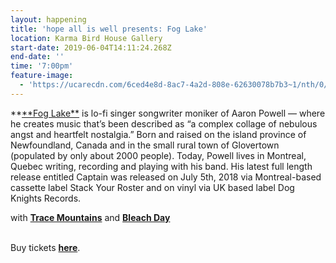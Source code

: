 ```yaml
---
layout: happening
title: 'hope all is well presents: Fog Lake'
location: Karma Bird House Gallery
start-date: 2019-06-04T14:11:24.268Z
end-date: ''
time: '7:00pm'
feature-image:
  - 'https://ucarecdn.com/6ced4e8d-8ac7-4a2d-808e-62630078b7b3~1/nth/0/'
---
```

**[**Fog Lake\*\*](https://foglake.bandcamp.com) is lo-fi singer songwriter moniker of Aaron Powell — where he creates music that’s been described as “a complex collage of nebulous angst and heartfelt nostalgia.” Born and raised on the island province of Newfoundland, Canada and in the small rural town of Glovertown (populated by only about 2000 people). Today, Powell lives in Montreal, Quebec writing, recording and playing with his band. His latest full length release entitled Captain was released on July 5th, 2018 via Montreal-based cassette label Stack Your Roster and on vinyl via UK based label Dog Knights Records.

with [**Trace Mountains**](tracemountains.bandcamp.com) and [**Bleach Day**](https://bleachday.bandcamp.com)

\
Buy tickets [**here**](https://l.facebook.com/l.php?u=https%3A%2F%2Ffoglake.bandcamp.com%2F%3Ffbclid%3DIwAR0H4AbMZi4eXk22-7V3ytZ9hHw5_t9g00rC5YHCfouczPmjq_x_99Qmx80&h=AT0_bo0aeI5N9bSev0PoacUXERmd5pon0RYZ6zVDvPDTYEUxAC_27lGIycuZkcq67IVbKhsPWHH99pUrSquPx1TSMrksI7W5tAaipPkhwVcIYrmuS1jh7-THkTCVSUGP-_I5QK0).
